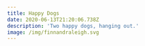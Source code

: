 ```yaml
---
title: Happy Dogs
date: 2020-06-13T21:20:06.738Z
description: 'Two happy dogs, hanging out.'
image: /img/finnandraleigh.svg
---
```



